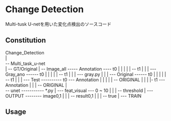 # Change Detection
Multi-tusk U-netを用いた変化点検出のソースコード

## Constitution
Change_Detection  
|  
-- Multi_task_u-net  
              |
              -- GT/Original
              |
              -- Image_all ----- Annotation ---- t0
              |              |                |
              |              |                -- t1
              |              |
              |              --- Gray_ano ------ t0
              |              |                |
              |              |                -- t1
              |              |
              |              --- gray.py
              |              |
              |              --- Original ------ t0
              |              |                |
              |              |                -- t1
              |              |
              |              --- Test ---------- t0 --- Annotation
              |                               |      |
              |                               |      -- ORIGINAL
              |                               |
              |                               |- t1 --- Annotation
              |                                      |
              |                                      -- ORIGINAL
              |                 
              -- unet ----------- *.py
                             |
                             --- feat_visual --- 0 ~ 10
                             |                |
                             |                -- threshold
                             |
                             --- OUTPUT -------- image0,1
                             |                |
                             |                -- result0,1
                             |                |
                             |                -- true
                             |
                             --- TRAIN


## Usage
